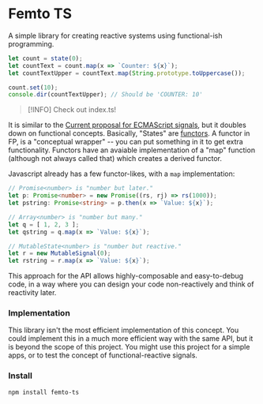 # Femto TS

A simple library for creating reactive systems using functional-ish programming.

```ts
let count = state(0);
let countText = count.map(x => `Counter: ${x}`);
let countTextUpper = countText.map(String.prototype.toUppercase());

count.set(10);
console.dir(countTextUpper); // Should be 'COUNTER: 10'
```
> [!INFO] 
> Check out index.ts!

It is similar to the [Current proposal for ECMAScript signals](https://github.com/proposal-signals/proposal-signals), but it doubles down on functional concepts. Basically, "States" are [functors](https://javascript.plainenglish.io/the-definite-guide-to-functors-in-js-6f5e82bd1dac). A functor in FP, is a "conceptual wrapper" -- you can put something in it to get extra functionality. Functors have an avaiable implementation of a "map" function (although not always called that) which creates a derived functor.

Javascript already has a few functor-likes, with a `map` implementation:

```ts
// Promise<number> is "number but later."
let p: Promise<number> = new Promise((rs, rj) => rs(1000));
let pstring: Promise<string> = p.then(x => `Value: ${x}`);

// Array<number> is "number but many."
let q = [ 1, 2, 3 ];
let qstring = q.map(x => `Value: ${x}`);

// MutableState<number> is "number but reactive."
let r = new MutableSignal(0);
let rstring = r.map(x => `Value: ${x}`);
```

This approach for the API allows highly-composable and easy-to-debug code, in a way where you can design your code non-reactively and think of reactivity later.

### Implementation

This library isn't the most efficient implementation of this concept. You could implement this in a much more efficient way with the same API, but it is beyond the scope of this project. You might use this project for a simple apps, or to test the concept of functional-reactive signals.

### Install

```bash
npm install femto-ts
```
